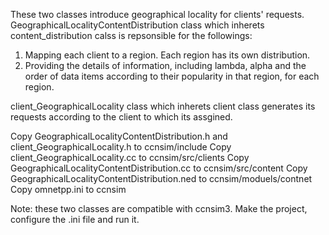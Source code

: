 These two classes introduce geographical locality for clients' requests.
GeographicalLocalityContentDistribution class which inherets content_distribution calss is repsonsible for the followings: 
  1. Mapping each client to a region. Each region has its own distribution.
  2. Providing the details of information, including lambda, alpha  and the order of data items according to their popularity in that region, for each region. 
  
client_GeographicalLocality class which inherets client class generates its requests according to the client to which its assgined.

Copy GeographicalLocalityContentDistribution.h and client_GeographicalLocality.h to ccnsim/include
Copy client_GeographicalLocality.cc to ccnsim/src/clients
Copy GeographicalLocalityContentDistribution.cc to ccnsim/src/content
Copy GeographicalLocalityContentDistribution.ned to ccnsim/moduels/contnet
Copy omnetpp.ini to ccnsim


Note: these two classes are compatible with ccnsim3.
Make the project, configure the .ini file and run it.
